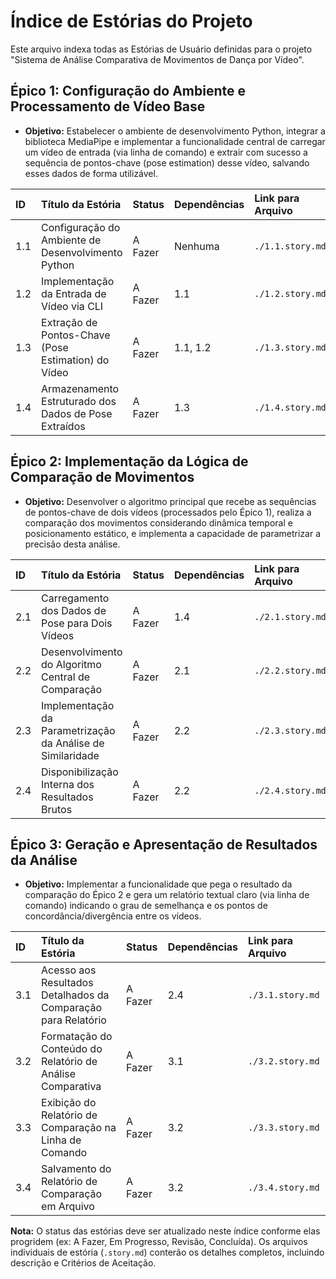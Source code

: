 # Índice de Estórias do Projeto

Este arquivo indexa todas as Estórias de Usuário definidas para o projeto "Sistema de Análise Comparativa de Movimentos de Dança por Vídeo".

## Épico 1: Configuração do Ambiente e Processamento de Vídeo Base

- **Objetivo:** Estabelecer o ambiente de desenvolvimento Python, integrar a biblioteca MediaPipe e implementar a funcionalidade central de carregar um vídeo de entrada (via linha de comando) e extrair com sucesso a sequência de pontos-chave (pose estimation) desse vídeo, salvando esses dados de forma utilizável.

| ID  | Título da Estória                                     | Status  | Dependências | Link para Arquivo |
| :-- | :---------------------------------------------------- | :------ | :----------- | :---------------- |
| 1.1 | Configuração do Ambiente de Desenvolvimento Python    | A Fazer | Nenhuma      | `./1.1.story.md`  |
| 1.2 | Implementação da Entrada de Vídeo via CLI             | A Fazer | 1.1          | `./1.2.story.md`  |
| 1.3 | Extração de Pontos-Chave (Pose Estimation) do Vídeo   | A Fazer | 1.1, 1.2     | `./1.3.story.md`  |
| 1.4 | Armazenamento Estruturado dos Dados de Pose Extraídos | A Fazer | 1.3          | `./1.4.story.md`  |

## Épico 2: Implementação da Lógica de Comparação de Movimentos

- **Objetivo:** Desenvolver o algoritmo principal que recebe as sequências de pontos-chave de dois vídeos (processados pelo Épico 1), realiza a comparação dos movimentos considerando dinâmica temporal e posicionamento estático, e implementa a capacidade de parametrizar a precisão desta análise.

| ID  | Título da Estória                                          | Status  | Dependências | Link para Arquivo |
| :-- | :--------------------------------------------------------- | :------ | :----------- | :---------------- |
| 2.1 | Carregamento dos Dados de Pose para Dois Vídeos            | A Fazer | 1.4          | `./2.1.story.md`  |
| 2.2 | Desenvolvimento do Algoritmo Central de Comparação         | A Fazer | 2.1          | `./2.2.story.md`  |
| 2.3 | Implementação da Parametrização da Análise de Similaridade | A Fazer | 2.2          | `./2.3.story.md`  |
| 2.4 | Disponibilização Interna dos Resultados Brutos             | A Fazer | 2.2          | `./2.4.story.md`  |

## Épico 3: Geração e Apresentação de Resultados da Análise

- **Objetivo:** Implementar a funcionalidade que pega o resultado da comparação do Épico 2 e gera um relatório textual claro (via linha de comando) indicando o grau de semelhança e os pontos de concordância/divergência entre os vídeos.

| ID  | Título da Estória                                             | Status  | Dependências | Link para Arquivo |
| :-- | :------------------------------------------------------------ | :------ | :----------- | :---------------- |
| 3.1 | Acesso aos Resultados Detalhados da Comparação para Relatório | A Fazer | 2.4          | `./3.1.story.md`  |
| 3.2 | Formatação do Conteúdo do Relatório de Análise Comparativa    | A Fazer | 3.1          | `./3.2.story.md`  |
| 3.3 | Exibição do Relatório de Comparação na Linha de Comando       | A Fazer | 3.2          | `./3.3.story.md`  |
| 3.4 | Salvamento do Relatório de Comparação em Arquivo              | A Fazer | 3.2          | `./3.4.story.md`  |

**Nota:** O status das estórias deve ser atualizado neste índice conforme elas progridem (ex: A Fazer, Em Progresso, Revisão, Concluída). Os arquivos individuais de estória (`.story.md`) conterão os detalhes completos, incluindo descrição e Critérios de Aceitação.

